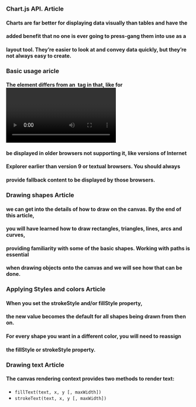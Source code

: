 ### Chart.js API. Article
#### Charts are far better for displaying data visually than tables and have the 
#### added benefit that no one is ever going to press-gang them into use as a
#### layout tool. They’re easier to look at and convey data quickly, but they’re not always easy to create.

### Basic usage aricle 
#### The <canvas> element differs from an <img> tag in that, like for <video>, 
#### <audio>, or <picture> elements, it is easy to define some fallback content, to
#### be displayed in older browsers not supporting it, like versions of Internet
#### Explorer earlier than version 9 or textual browsers. You should always
#### provide fallback content to be displayed by those browsers.

### Drawing shapes Article 
#### we can get into the details of how to draw on the canvas. By the end of this article,
#### you will have learned how to draw rectangles, triangles, lines, arcs and curves, 
#### providing familiarity with some of the basic shapes. Working with paths is essential
####  when drawing objects onto the canvas and we will see how that can be done.

### Applying Styles and colors Article
####  When you set the strokeStyle and/or fillStyle property,
####  the new value becomes the default for all shapes being drawn from then on. 
#### For every shape you want in a different color, you will need to reassign 
#### the fillStyle or strokeStyle property.

### Drawing text Article
#### The canvas rendering context provides two methods to render text:
- ``` fillText(text, x, y [, maxWidth]) ```
- ``` strokeText(text, x, y [, maxWidth]) ``` 

